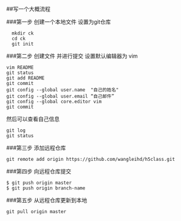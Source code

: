 
##写一个大概流程

###第一步
创建一个本地文件 设置为git仓库
```linux
  mkdir ck
  cd ck
  git init
```
###第二步
创建文件 并进行提交 设置默认编辑器为 vim
```touch README
vim README
git status
git add README
git commit 
git config --global user.name  "自己的姓名"
git config --global user.email “自己邮件”
git config --global core.editor vim
git commit 
```
然后可以查看自己信息
```
git log
git status
```
###第三步 添加远程仓库
```
git remote add origin https://github.com/wangleihd/h5class.git
```
###第四步 向远程仓库提交
```
$ git push origin master
$ git push origin branch-name
```
###第五步 从远程仓库更新到本地
```
git pull origin master
```


